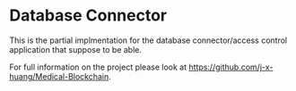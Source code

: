 # Database Connector

This is the partial implmentation for the database connector/access control application that suppose to be able.


For full information on the project please look at https://github.com/j-x-huang/Medical-Blockchain.
